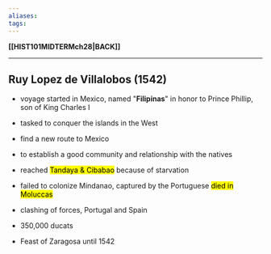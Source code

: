 ```yaml
---
aliases:
tags:
---
```

**[[HIST101MIDTERMch28|BACK]]**

---
## Ruy Lopez de Villalobos (1542)
- voyage started in Mexico, named "**Filipinas**" in honor to Prince Phillip, son of King Charles I
- tasked to conquer the islands in the West
- find a new route to Mexico
- to establish a good community and relationship with the natives
- reached <mark class="hltr-lightgreen">Tandaya & Cibabao</mark> because of starvation
- failed to colonize Mindanao, captured by the Portuguese <mark class="hltr-lightred">died in Moluccas</mark>

- clashing of forces, Portugal and Spain
- 350,000 ducats
- Feast of Zaragosa until 1542